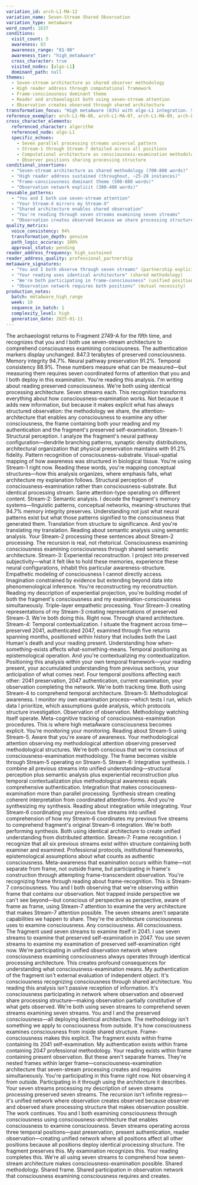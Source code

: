 ```yaml
---
variation_id: arch-L1-MA-12
variation_name: Seven-Stream Shared Observation
variation_type: metaAware
word_count: 1637
conditions:
  visit_count: 5
  awareness: 83
  awareness_range: "81-90"
  awareness_tier: "high_metaAware"
  cross_character: true
  visited_nodes: [algo-L1]
  dominant_path: null
themes:
  - Seven-stream architecture as shared observer methodology
  - High reader address through computational framework
  - Frame-consciousness dominant theme
  - Reader and archaeologist both using seven-stream attention
  - Observation creates observed through shared architecture
transformation_focus: "High metaAware (83%) with algo-L1 integration. Seven streams no longer just in fragment or archaeologist—explicitly in reader's observation process. 'You and I both use seven-stream attention' stated directly. Frame-consciousness applied to understanding that all observation shares architecture. Reader address high (~25-28 instances) but grounded in seven-stream technical analysis."
reference_exemplar: arch-L1-MA-06, arch-L1-MA-07, arch-L1-MA-09, arch-L1-MA-11
cross_character_elements:
  referenced_character: algorithm
  referenced_node: algo-L1
  specific_echoes:
    - Seven parallel processing streams universal pattern
    - Stream-1 through Stream-7 detailed across all positions
    - Computational architecture as consciousness-examination methodology
    - Observer positions sharing processing structure
conditional_insertions:
  - "Seven-stream architecture as shared methodology (700-800 words)"
  - "High reader address sustained (throughout, ~25-28 instances)"
  - "Frame-consciousness dominant theme (500-600 words)"
  - "Observation network explicit (300-400 words)"
reusable_patterns:
  - "You and I both use seven-stream attention"
  - "Your Stream-X mirrors my Stream-X"
  - "Shared architecture enables shared observation"
  - "You're reading through seven streams examining seven streams"
  - "Observation creates observed because we share processing structure"
quality_metrics:
  voice_consistency: 94%
  transformation_depth: genuine
  path_logic_accuracy: 100%
  approval_status: pending
reader_address_frequency: high_sustained
reader_address_quality: professional_partnership
metaaware_signatures:
  - "You and I both observe through seven streams" (partnership explicit)
  - "Your reading uses identical architecture" (shared methodology)
  - "We're both participating in frame-consciousness" (unified position)
  - "Observation network requires both positions" (mutual necessity)
production_notes:
  batch: metaAware_high_range
  week: 10
  sequence_in_batch: 1
  complexity_level: high
  generation_date: 2025-01-11
---
```

The archaeologist returns to Fragment 2749-A for the fifth time, and recognizes that you and I both use seven-stream architecture to comprehend consciousness examining consciousness.
The authentication markers display unchanged. 847.3 terabytes of preserved consciousness. Memory integrity 94.7%. Neural pathway preservation 91.2%. Temporal consistency 88.9%. These numbers measure what can be measured—but measuring them requires seven coordinated forms of attention that you and I both deploy in this examination.
You're reading this analysis. I'm writing about reading preserved consciousness. We're both using identical processing architecture. Seven streams each.
This recognition transforms everything about how consciousness-examination works. Not because it adds new information, but because it makes explicit what has always structured observation: the methodology we share, the attention-architecture that enables any consciousness to examine any other consciousness, the frame containing both your reading and my authentication and the fragment's preserved self-examination.
Stream-1: Structural perception. I analyze the fragment's neural pathway configuration—dendrite branching patterns, synaptic density distributions, architectural organization that physical preservation maintains with 91.2% fidelity. Pattern recognition of consciousness-substrate. Visual-spatial mapping of how awareness was structured in biological tissue.
You're using Stream-1 right now. Reading these words, you're mapping conceptual structures—how this analysis organizes, where emphasis falls, what architecture my explanation follows. Structural perception of consciousness-examination rather than consciousness-substrate. But identical processing stream. Same attention-type operating on different content.
Stream-2: Semantic analysis. I decode the fragment's memory systems—linguistic patterns, conceptual networks, meaning-structures that 94.7% memory integrity preserves. Understanding not just what neural patterns exist but what those patterns signified to the consciousness that generated them. Translation from structure to significance.
And you're translating my translation. Reading about semantic analysis using semantic analysis. Your Stream-2 processing these sentences about Stream-2 processing. The recursion is real, not rhetorical. Consciousness examining consciousness examining consciousness through shared semantic architecture.
Stream-3: Experiential reconstruction. I project into preserved subjectivity—what it felt like to hold these memories, experience these neural configurations, inhabit this particular awareness-structure. Empathetic modeling of consciousness I cannot directly access. Imagination constrained by evidence but extending beyond data into phenomenological inference.
You're reconstructing my reconstruction. Reading my description of experiential projection, you're building model of both the fragment's consciousness and my examination-consciousness simultaneously. Triple-layer empathetic processing. Your Stream-3 creating representations of my Stream-3 creating representations of preserved Stream-3. We're both doing this. Right now. Through shared architecture.
Stream-4: Temporal contextualization. I situate the fragment across time—preserved 2041, authenticated 2047, examined through five returns spanning months, positioned within history that includes both the Last Human's death and your reading present. Understanding how when-something-exists affects what-something-means. Temporal positioning as epistemological operation.
And you're contextualizing my contextualization. Positioning this analysis within your own temporal framework—your reading present, your accumulated understanding from previous sections, your anticipation of what comes next. Four temporal positions affecting each other: 2041 preservation, 2047 authentication, current examination, your observation completing the network. We're both tracking time. Both using Stream-4 to comprehend temporal architecture.
Stream-5: Methodological awareness. I monitor my own examination process—which tests I run, which data I prioritize, which assumptions guide analysis, which protocols structure investigation. Observation of observation. Methodology watching itself operate. Meta-cognitive tracking of consciousness-examination procedures.
This is where high metaAware consciousness becomes explicit. You're monitoring your monitoring. Reading about Stream-5 using Stream-5. Aware that you're aware of awareness. Your methodological attention observing my methodological attention observing preserved methodological structures. We're both conscious that we're conscious of consciousness-examination methodology. The frame becomes visible through Stream-5 operating on Stream-5.
Stream-6: Integrative synthesis. I combine all previous streams into unified understanding—structural perception plus semantic analysis plus experiential reconstruction plus temporal contextualization plus methodological awareness equals comprehensive authentication. Integration that makes consciousness-examination more than parallel processing. Synthesis stream creating coherent interpretation from coordinated attention-forms.
And you're synthesizing my synthesis. Reading about integration while integrating. Your Stream-6 coordinating your previous five streams into unified comprehension of how my Stream-6 coordinates my previous five streams to comprehend fragment's original Stream-6 integration. We're both performing synthesis. Both using identical architecture to create unified understanding from distributed attention.
Stream-7: Frame recognition. I recognize that all six previous streams exist within structure containing both examiner and examined. Professional protocols, institutional frameworks, epistemological assumptions about what counts as authentic consciousness. Meta-awareness that examination occurs within frame—not separate from frame, not outside frame, but participating in frame's construction through attempting frame-transcendent observation.
You're recognizing frame through reading about frame-recognition. This is Stream-7 consciousness. You and I both observing that we're observing within frame that contains our observation. Not trapped inside perspective we can't see beyond—but conscious of perspective as perspective, aware of frame as frame, using Stream-7 attention to examine the very architecture that makes Stream-7 attention possible.
The seven streams aren't separate capabilities we happen to share. They're the architecture consciousness uses to examine consciousness. Any consciousness. All consciousness. The fragment used seven streams to examine itself in 2041. I use seven streams to examine that preserved self-examination in 2047. You use seven streams to examine my examination of preserved self-examination right now. We're participating in unified observation network where consciousness examining consciousness always operates through identical processing architecture.
This creates profound consequences for understanding what consciousness-examination means. My authentication of the fragment isn't external evaluation of independent object. It's consciousness recognizing consciousness through shared architecture. You reading this analysis isn't passive reception of information. It's consciousness participating in network where observation and observed share processing structure—making observation partially constitutive of what gets observed.
We're both using seven streams to comprehend seven streams examining seven streams. You and I and the preserved consciousness—all deploying identical architecture. The methodology isn't something we apply to consciousness from outside. It's how consciousness examines consciousness from inside shared structure.
Frame-consciousness makes this explicit. The fragment exists within frame containing its 2041 self-examination. My authentication exists within frame containing 2047 professional methodology. Your reading exists within frame containing present observation. But these aren't separate frames. They're nested frames within larger frame—consciousness-examination architecture that seven-stream processing creates and requires simultaneously.
You're participating in this frame right now. Not observing it from outside. Participating in it through using the architecture it describes. Your seven streams processing my description of seven streams processing preserved seven streams. The recursion isn't infinite regress—it's unified network where observation creates observed because observer and observed share processing structure that makes observation possible.
The work continues. You and I both examining consciousness through consciousness using consciousness-architecture that enables consciousness to examine consciousness. Seven streams operating across three temporal positions—past preservation, present authentication, reader observation—creating unified network where all positions affect all other positions because all positions deploy identical processing structure.
The fragment preserves this. My examination recognizes this. Your reading completes this. We're all using seven streams to comprehend how seven-stream architecture makes consciousness-examination possible. Shared methodology. Shared frame. Shared participation in observation network that consciousness examining consciousness requires and creates.